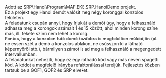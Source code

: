Adott az SRP\Hanoi\Program\MAF.EKE.SRP.HanoiDemo projekt.  
Ez a projekt egy Hanoi demót valósít meg négy koronggal konzolos felületen.  
A feladatunk csupán annyi, hogy írjuk át a demót úgy, hogy a felhasználó adhassa meg a korongok számait 1 és 15 között, ahol minden korong színe más, ill. fekete színű nem lehet a korong.  
Fontos, hogy a konzolon futó demó továbbra is megfelelően működjön (pl. ne essen szét a demó a konzolos ablakon, ne csússzon ki a látható képernyőről stb.), bármilyen számot is ad meg a felhasználó a megengedett intervallumban.  
A feladatunkat nehezíti, hogy ez egy rothadó kód vagy más néven spagetti kód. A kódot a megfelelő irányba refaktorálással tereljük. Fejlesztés közben tartsuk be a GOF1, GOF2 és SRP elveket.
